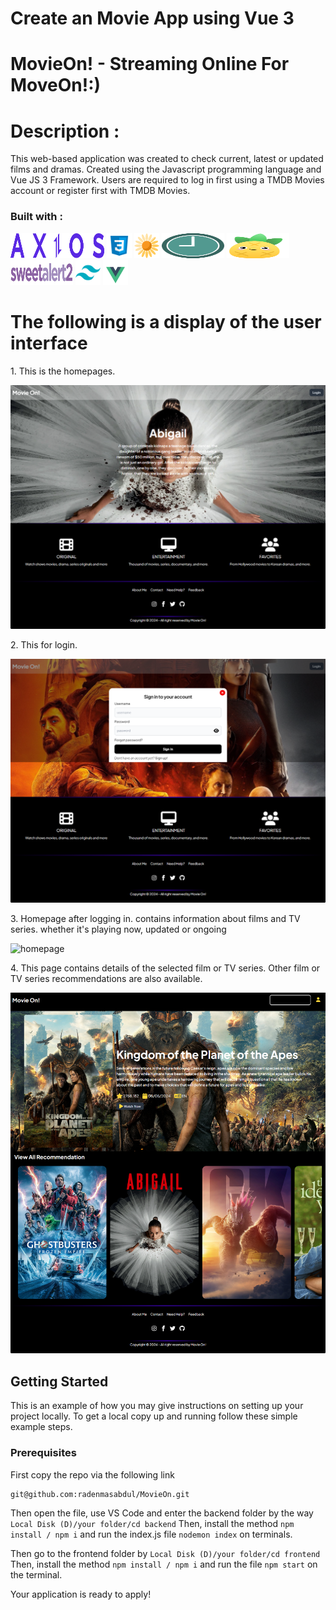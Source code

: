 # Create an Movie App using Vue 3

# MovieOn! - Streaming Online For MoveOn!:)

# Description :
This web-based application was created to check current, latest or updated films and dramas. Created using the Javascript programming language and Vue JS 3 Framework. Users are required to log in first using a TMDB Movies account or register first with TMDB Movies.

### Built with :
<p align="left"> 
  <img
      src="https://github.com/radenmasabdul/logo/blob/7718c966b2ab9aaa6580905fd80e8bb2ee6f454a/Axios.svg.png" alt="axios"
      width="150" height="40" />
  <img
      src="https://github.com/radenmasabdul/logo/blob/7718c966b2ab9aaa6580905fd80e8bb2ee6f454a/css3.svg" alt="css3"
      width="40" height="40" />
  <img
      src="https://github.com/radenmasabdul/logo/blob/7718c966b2ab9aaa6580905fd80e8bb2ee6f454a/daisyUI.png" alt="daisyUI"
      width="40" height="40" />
    <img
      src="https://github.com/radenmasabdul/logo/blob/628bbb52a7183bb0ecc0a7213390276e921dcf0d/moment-js.svg" alt="moment"
      width="100" height="40" />
  <img
      src="https://github.com/radenmasabdul/logo/blob/628bbb52a7183bb0ecc0a7213390276e921dcf0d/-zl0Jxn-pinia.svg" alt="pinia"
      width="100" height="40" />
  <img
      src="https://github.com/radenmasabdul/logo/blob/7718c966b2ab9aaa6580905fd80e8bb2ee6f454a/SweetAlert2.png" alt="swal"
      width="100" height="40" />
  <img
      src="https://github.com/radenmasabdul/logo/blob/7718c966b2ab9aaa6580905fd80e8bb2ee6f454a/tailwindcss.svg" alt="tailwind"
      width="40" height="40" />
    <img
      src="https://github.com/radenmasabdul/logo/blob/628bbb52a7183bb0ecc0a7213390276e921dcf0d/vue-svgrepo-com.svg" alt="vue"
      width="40" height="40" />
</p>

# The following is a display of the user interface
<p>1. This is the homepages.</p>
<img src="https://github.com/radenmasabdul/logo/blob/628bbb52a7183bb0ecc0a7213390276e921dcf0d/movieOn/01.%20Homepage.png" alt="homepages"/>
<p>2. This for login.</p>
<img src="https://github.com/radenmasabdul/logo/blob/628bbb52a7183bb0ecc0a7213390276e921dcf0d/movieOn/02.%20Login.png" alt="login"/>
<p>3. Homepage after logging in. contains information about films and TV series. whether it's playing now, updated or ongoing</p>
<img src="https://github.com/radenmasabdul/logo/blob/628bbb52a7183bb0ecc0a7213390276e921dcf0d/movieOn/03.%20Home.png" alt="homepage"/>
<p>4. This page contains details of the selected film or TV series. Other film or TV series recommendations are also available.</p>
<img src="https://github.com/radenmasabdul/logo/blob/628bbb52a7183bb0ecc0a7213390276e921dcf0d/movieOn/04.%20Details.png" alt="details"/>

<!-- GETTING STARTED -->
## Getting Started

This is an example of how you may give instructions on setting up your project locally.
To get a local copy up and running follow these simple example steps.

### Prerequisites
First copy the repo via the following link
```
git@github.com:radenmasabdul/MovieOn.git
```
Then open the file, use VS Code and enter the backend folder by the way
``` Local Disk (D)/your folder/cd backend ```
Then, install the method
``` npm install / npm i ```
and run the index.js file
``` nodemon index ``` on terminals.

Then go to the frontend folder by ``` Local Disk (D)/your folder/cd frontend ```
Then, install the method
``` npm install / npm i ```
and run the file
```npm start``` on the terminal.

Your application is ready to apply!
